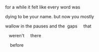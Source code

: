 for a while it felt like every word was

dying to be your name. but now you mostly

wallow in the pauses and the‎ ‎ gaps ‎ ‎ ‎ ‎ that

‎ ‎ ‎ weren't ‎ ‎ ‎ ‎ there

‎ ‎ ‎ ‎ before
